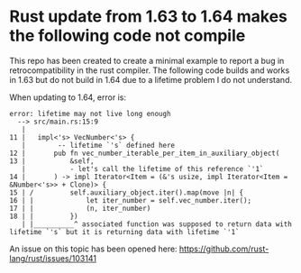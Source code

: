 # Rust update from 1.63 to 1.64 makes the following code not compile

This repo has been created to create a minimal example to report a bug
in retrocompatibility in the rust compiler. The following code builds and works
in 1.63 but do not build in 1.64 due to a lifetime problem I do not understand.


When updating to 1.64, error is:

```
error: lifetime may not live long enough
  --> src/main.rs:15:9
   |
11 |   impl<'s> VecNumber<'s> {
   |        -- lifetime `'s` defined here
12 |       pub fn vec_number_iterable_per_item_in_auxiliary_object(
13 |           &self,
   |           - let's call the lifetime of this reference `'1`
14 |       ) -> impl Iterator<Item = (&'s usize, impl Iterator<Item = &Number<'s>> + Clone)> {
15 | /         self.auxiliary_object.iter().map(move |n| {
16 | |             let iter_number = self.vec_number.iter();
17 | |             (n, iter_number)
18 | |         })
   | |__________^ associated function was supposed to return data with lifetime `'s` but it is returning data with lifetime `'1`
```

An issue on this topic has been opened here: https://github.com/rust-lang/rust/issues/103141
